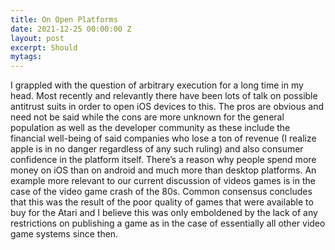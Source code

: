 ```yaml
---
title: On Open Platforms
date: 2021-12-25 00:00:00 Z
layout: post
excerpt: Should
mytags: 
---
```



I grappled with the question of arbitrary execution for a long time in my head. Most recently and relevantly there have been lots of talk on possible antitrust suits in order to open iOS devices to this. The pros are obvious and need not be said while the cons are more unknown for the general population as well as the developer community as these include the financial well-being of said companies who lose a ton of revenue (I realize apple is in no danger regardless of any such ruling) and also consumer confidence in the platform itself. There’s a reason why people spend more money on iOS than on android and much more than desktop platforms. An example more relevant to our current discussion of videos games is in the case of the video game crash of the 80s. Common consensus concludes that this was the result of the poor quality of games that were available to buy for the Atari and I believe this was only emboldened by the lack of any restrictions on publishing a game as in the case of essentially all other video game systems since then. 